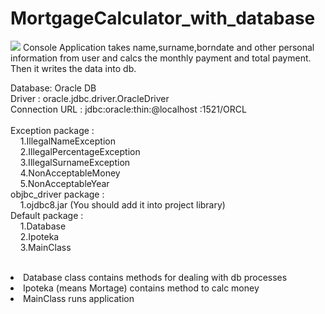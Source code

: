 # MortgageCalculator_with_database
 <img src="https://www.oracle.com/webfolder/technetwork/tutorials/obe/db/12c/r1/odb_quickstart/images/oracle%20database.gif">
Console Application takes name,surname,borndate and other personal information from user and calcs the monthly payment and total payment.
Then it writes the data into db.<br>

Database: Oracle DB <br>
Driver : oracle.jdbc.driver.OracleDriver <br>
Connection URL : jdbc:oracle:thin:@localhost <or ip>:1521/ORCL <br>
 <br>
Exception package : <br>
              &nbsp;    &nbsp;  1.IllegalNameException <br>
              &nbsp;    &nbsp;  2.IllegalPercentageException <br>
              &nbsp;    &nbsp;  3.IllegalSurnameException <br>
              &nbsp;    &nbsp;  4.NonAcceptableMoney <br>
              &nbsp;    &nbsp;  5.NonAcceptableYear <br>
objbc_driver package : <br>
              &nbsp;    &nbsp; 1.ojdbc8.jar (You should add it into project library) <br>
Default package : <br>
              &nbsp; &nbsp;  1.Database <br>
              &nbsp; &nbsp;   2.Ipoteka <br>
              &nbsp;  &nbsp;   3.MainClass <br>
                   <br>
<li>Database class contains methods for dealing with db processes <br></li>
<li>Ipoteka (means Mortage) contains method to calc money <br></li>
<li>MainClass runs application <br></li>
